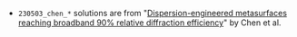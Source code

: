 - `230503_chen_*` solutions are from "[Dispersion-engineered metasurfaces reaching broadband 90% relative diffraction efficiency](https://www.nature.com/articles/s41467-023-38185-2)" by Chen et al.